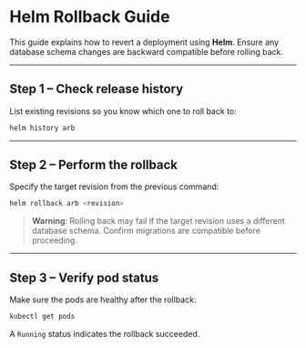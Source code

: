 # Helm Rollback Guide

This guide explains how to revert a deployment using **Helm**. Ensure any database schema changes are backward compatible before rolling back.

---

## Step 1 – Check release history

List existing revisions so you know which one to roll back to:

```bash
helm history arb
```

---

## Step 2 – Perform the rollback

Specify the target revision from the previous command:

```bash
helm rollback arb <revision>
```

> **Warning**: Rolling back may fail if the target revision uses a different database schema. Confirm migrations are compatible before proceeding.

---

## Step 3 – Verify pod status

Make sure the pods are healthy after the rollback:

```bash
kubectl get pods
```

A `Running` status indicates the rollback succeeded.
